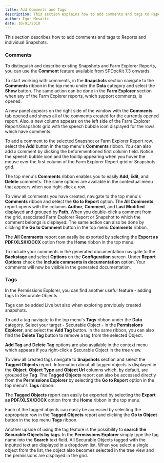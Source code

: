```yaml
---
title: Add Comments and Tags
description: This section explains how to add comments and tags to Reports and Snapshots
author: Igor Mesaric
date: 10/01/2018
---
```


This section describes how to add comments and tags to Reports and individual Snapshots.

### __Comments__ 

To distinguish and describe existing Snapshots and Farm Explorer Reports, you can use the __Comment__ feature available from SPDocKit 7.3 onwards.

To start working with comments, in the __Snapshots__ section navigate to the __Comments__ ribbon in the top menu under the __Data__ category and select the __Show__ button. The same action can be done in the __Farm Explorer__ section when any of the Farm Explorer reports, which support comments, is opened.  

A new panel appears on the right side of the window with the __Comments__ tab opened and shows all of the comments created for the currently opened report. 
Also, a new column appears on the left side of the Farm Explorer Report/Snapshots grid with the speech bubble icon displayed for the rows which have comments.

To add a comment to the selected Snapshot or Farm Explorer Report row, select the __Add__ button in the top menu's __Comments__ ribbon.
You can also add a comment by clicking the beforementioned first column field.
Notice the speech bubble icon and the tooltip appearing when you hover the mouse over the first column of the Farm Explorer Report grid or Snapshots grid.

The top menu's __Comments__ ribbon enables you to easily __Add__, __Edit__, and __Delete__ comments. The same options are available in the contextual menu that appears when you right-click a row.

To view all comments you have created, navigate to the top menu's __Comments__ ribbon and select the __Go to Report__ option. The __All Comments__ report opens with the columns __Author__, __Comment__, and __Last Modified__ displayed and grouped by __Path__. When you double-click a comment from the grid, associated Farm Explorer Report or Snapshot to which the comment belongs is displayed. The same action can also be done by clicking the __Go to Comment__ button in the top menu __Comments__ ribbon.  

The __All Comments__ report can easily be exported by selecting the __Export as PDF/XLSX/DOCX__ option from the __Home__ ribbon in the top menu.

To include your comments in the generated documentation navigate to the __Backstage__ and select __Options__ on the __Configuration__ screen. Under __Report Options__ check the __Include comments in documentation__ option. Your comments will now be visible in the generated documentation. 


### __Tags__

In the Permissions Explorer, you can find another useful feature - adding tags to Securable Objects.

Tags can be added Live but also when exploring previously created snapshots.

To add a tag navigate to the top menu's __Tags__ ribbon under the __Data__ category. Select your target - Securable Object - in the __Permissions Explorer__, and select the __Add Tag__ button. In the same ribbon, you can also find the __Delete Tag__ button to remove a tag from the selected Object. 

__Add Tag__ and __Delete Tag__ options are also available in the context menu which appears if you right-click a Securable Object in the tree view.

To view all created tags navigate to __Snapshots__ section and select the __Tagged Objects__ report. 
Information about all tagged objects is displayed in the __Object__, __Object Type__ and __Object Url__ columns which, by default, are grouped by __Tag__.  The __Tagged Objects__ report can also be accessed directly from the __Permissions Explorer__ by selecting the __Go to Report__ option in the top menu's __Tags__ ribbon. 

The __Tagged Objects__ report can easily be exported by selecting the __Export as PDF/XLSX/DOCX__ option from the __Home__ ribbon in the top menu.

Each of the tagged objects can easily be accessed by selecting the appropriate row in the __Tagged Objects__ report and clicking the __Go to Object__ button in the top menu __Tags__ ribbon.

Another upside of using the tag feature is the possibility to __search the Securable Objects by tags__. In the __Permissions Explorer__ simply type the tag name into the __Search__ text field. All Securable Objects tagged with the inputted text are displayed in a dropdown list. When you select a single object from the list, the object also becomes selected in the tree view and the permissions are displayed in the grid. 